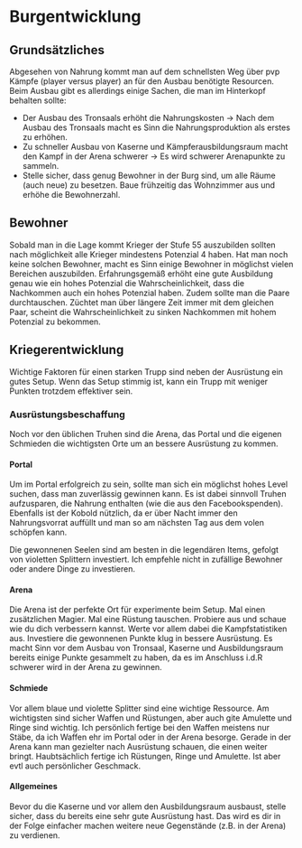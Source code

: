 # Burgentwicklung
## Grundsätzliches
Abgesehen von Nahrung kommt man auf dem schnellsten Weg über pvp Kämpfe (player versus player) an für den Ausbau benötigte Resourcen. Beim Ausbau gibt es allerdings einige Sachen, die man im Hinterkopf behalten sollte:

- Der Ausbau des Tronsaals erhöht die Nahrungskosten -> Nach dem Ausbau des Tronsaals macht es Sinn die Nahrungsproduktion als erstes zu erhöhen.
- Zu schneller Ausbau von Kaserne und Kämpferausbildungsraum macht den Kampf in der Arena schwerer -> Es wird schwerer Arenapunkte zu sammeln.
- Stelle sicher, dass genug Bewohner in der Burg sind, um alle Räume (auch neue) zu besetzen. Baue frühzeitig das Wohnzimmer aus und erhöhe die Bewohnerzahl.

## Bewohner
Sobald man in die Lage kommt Krieger der Stufe 55 auszubilden sollten nach möglichkeit alle Krieger mindestens Potenzial 4 haben. Hat man noch keine solchen Bewohner, macht es Sinn einige Bewohner in möglichst vielen Bereichen auszubilden. Erfahrungsgemäß erhöht eine gute Ausbildung genau wie ein hohes Potenzial die Wahrscheinlichkeit, dass die Nachkommen auch ein hohes Potenzial haben. Zudem sollte man die Paare durchtauschen. Züchtet man über längere Zeit immer mit dem gleichen Paar, scheint die Wahrscheinlichkeit zu sinken Nachkommen mit hohem Potenzial zu bekommen.

## Kriegerentwicklung
Wichtige Faktoren für einen starken Trupp sind neben der Ausrüstung ein gutes Setup. Wenn das Setup stimmig ist, kann ein Trupp mit weniger Punkten trotzdem effektiver sein.

### Ausrüstungsbeschaffung
Noch vor den üblichen Truhen sind die Arena, das Portal und die eigenen Schmieden die wichtigsten Orte um an bessere Ausrüstung zu kommen.

#### Portal
Um im Portal erfolgreich zu sein, sollte man sich ein möglichst hohes Level suchen, dass man zuverlässig gewinnen kann. Es ist dabei sinnvoll Truhen aufzusparen, die Nahrung enthalten (wie die aus den Facebookspenden). Ebenfalls ist der Kobold nützlich, da er über Nacht immer den Nahrungsvorrat auffüllt und man so am nächsten Tag aus dem volen schöpfen kann.

Die gewonnenen Seelen sind am besten in die legendären Items, gefolgt von violetten Splittern investiert. Ich empfehle nicht in zufällige Bewohner oder andere Dinge zu investieren.

#### Arena
Die Arena ist der perfekte Ort für experimente beim Setup. Mal einen zusätzlichen Magier. Mal eine Rüstung tauschen. Probiere aus und schaue wie du dich verbessern kannst. Werte vor allem dabei die Kampfstatistiken aus. Investiere die gewonnenen Punkte klug in bessere Ausrüstung. Es macht Sinn vor dem Ausbau von Tronsaal, Kaserne und Ausbildungsraum bereits einige Punkte gesammelt zu haben, da es im Anschluss i.d.R schwerer wird in der Arena zu gewinnen.

#### Schmiede
Vor allem blaue und violette Splitter sind eine wichtige Ressource. Am wichtigsten sind sicher Waffen und Rüstungen, aber auch gite Amulette und Ringe sind wichtig. Ich persönlich fertige bei den Waffen meistens nur Stäbe, da ich Waffen ehr im Portal oder in der Arena besorge. Gerade in der Arena kann man gezielter nach Ausrüstung schauen, die einen weiter bringt. Haubtsächlich fertige ich Rüstungen, Ringe und Amulette. Ist aber evtl auch persönlicher Geschmack.

#### Allgemeines
Bevor du die Kaserne und vor allem den Ausbildungsraum ausbaust, stelle sicher, dass du bereits eine sehr gute Ausrüstung hast. Das wird es dir in der Folge einfacher machen weitere neue Gegenstände (z.B. in der Arena) zu verdienen.

